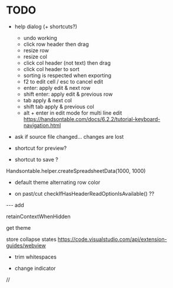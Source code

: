 # TODO


- help dialog (+ shortcuts?)
	- undo working
	- click row header then drag
	- resize row
	- resize col
	- click col header (not text) then drag
	- click col header to sort
	- sorting is respected when exporting
	- f2 to edit cell / esc to cancel edit
	- enter: apply edit & next row
	- shift enter: apply edit & previous row
	- tab apply & next col
	- shift tab apply & previous col
	- alt + enter in edit mode for multi line edit
	https://handsontable.com/docs/6.2.2/tutorial-keyboard-navigation.html




- ask if source file changed... changes are lost

- shortcut for preview?
- shortcut to save ?

Handsontable.helper.createSpreadsheetData(1000, 1000)


- default theme alternating row color


- on past/cut checkIfHasHeaderReadOptionIsAvailable() ??

--- add


retainContextWhenHidden

get theme

store collapse states
https://code.visualstudio.com/api/extension-guides/webview

- trim whitespaces

- change indicator

//	<meta http-equiv="Content-Security-Policy" content="default-src 'none'; img-src vscode-resource:; script-src vscode-resource:; style-src vscode-resource:;">